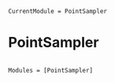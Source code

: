 ```@meta
CurrentModule = PointSampler
```

# PointSampler

```@index
```

```@autodocs
Modules = [PointSampler]
```
